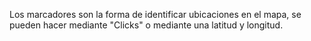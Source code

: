Los marcadores son la forma de identificar ubicaciones en el mapa, se pueden hacer mediante "Clicks" o mediante una latitud y longitud.